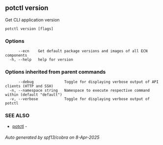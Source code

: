 ## potctl version

Get CLI application version

```
potctl version [flags]
```

### Options

```
      --ecn    Get default package versions and images of all ECN components
  -h, --help   help for version
```

### Options inherited from parent commands

```
      --debug              Toggle for displaying verbose output of API clients (HTTP and SSH)
  -n, --namespace string   Namespace to execute respective command within (default "default")
  -v, --verbose            Toggle for displaying verbose output of potctl
```

### SEE ALSO

* [potctl](potctl.md)	 - 

###### Auto generated by spf13/cobra on 8-Apr-2025
